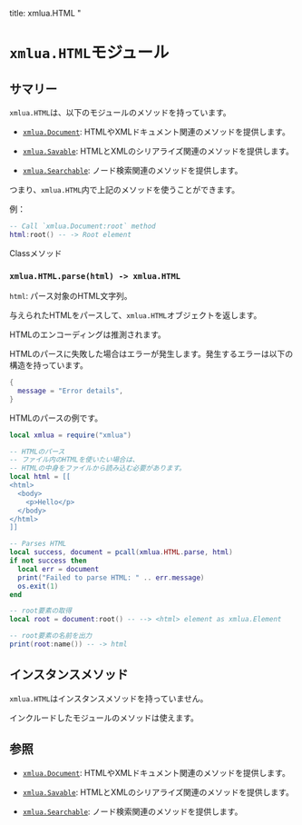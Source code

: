 title: xmlua.HTML
"

# `xmlua.HTML`モジュール

## サマリー

`xmlua.HTML`は、以下のモジュールのメソッドを持っています。

  * [`xmlua.Document`][document]: HTMLやXMLドキュメント関連のメソッドを提供します。

  * [`xmlua.Savable`][savable]: HTMLとXMLのシリアライズ関連のメソッドを提供します。

  * [`xmlua.Searchable`][searchable]: ノード検索関連のメソッドを提供します。

つまり、`xmlua.HTML`内で上記のメソッドを使うことができます。

例：

```lua
-- Call `xmlua.Document:root` method
html:root() -- -> Root element
```

Classメソッド

### `xmlua.HTML.parse(html) -> xmlua.HTML`

`html`: パース対象のHTML文字列。

与えられたHTMLをパースして、`xmlua.HTML`オブジェクトを返します。

HTMLのエンコーディングは推測されます。

HTMLのパースに失敗した場合はエラーが発生します。発生するエラーは以下の構造を持っています。

```lua
{
  message = "Error details",
}
```

HTMLのパースの例です。

```lua
local xmlua = require("xmlua")

-- HTMLのパース
-- ファイル内のHTMLを使いたい場合は、
-- HTMLの中身をファイルから読み込む必要があります。
local html = [[
<html>
  <body>
    <p>Hello</p>
  </body>
</html>
]]

-- Parses HTML
local success, document = pcall(xmlua.HTML.parse, html)
if not success then
  local err = document
  print("Failed to parse HTML: " .. err.message)
  os.exit(1)
end

-- root要素の取得
local root = document:root() -- --> <html> element as xmlua.Element

-- root要素の名前を出力
print(root:name()) -- -> html
```

## インスタンスメソッド

`xmlua.HTML`はインスタンスメソッドを持っていません。

インクルードしたモジュールのメソッドは使えます。

## 参照

  * [`xmlua.Document`][document]: HTMLやXMLドキュメント関連のメソッドを提供します。

  * [`xmlua.Savable`][savable]: HTMLとXMLのシリアライズ関連のメソッドを提供します。

  * [`xmlua.Searchable`][searchable]: ノード検索関連のメソッドを提供します。


[document]:document.html

[savable]:savable.html

[searchable]:searchable.html
